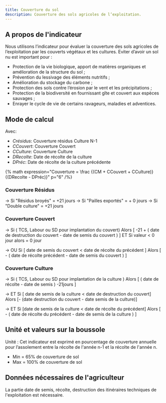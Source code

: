 ```yaml
---
title: Couverture du sol
description: Couverture des sols agricoles de l’exploitation.
---
```


## A propos de l'indicateur

Nous utilisons l’indicateur pour évaluer la couverture des sols agricoles de l’exploitation par les couverts végétaux et les cultures. Eviter d’avoir un sol nu est important pour : 
  -	Protection de la vie biologique, apport de matières organiques et amélioration de la structure du sol ;
  -	Prévention du lessivage des éléments nutritifs ;
  -	Amélioration du stockage du carbone ;
  -	Protection des sols contre l’érosion par le vent et les précipitations ; 
  -	Protection de la biodiversité en fournissant gîte et couvert aux espèces sauvages ;
  -	Enrayer le cycle de vie de certains ravageurs, maladies et adventices.


## Mode de calcul

Avec:

- _Crésidus_: Couverture résidus Culture N-1
- _CCouvert_: Couverture Couvert
- _CCulture_: Couverture Culture
- _DRecolte_: Date de récolte de la culture
- _DPréc_: Date de récolte de la culture précédente

{% math expression="Couverture = \\frac {(CM + CCouvert + CCulture)} {(DRecolte - DPréc)}" p="6" /%}

### Couverture Résidus

→ Si "Résidus broyés" = +21 jours
→ Si "Pailles exportés" = + 0 jours
→ Si "Double culture" = +21 jours

### Couverture Couvert

→ Si ( TCS, Labour ou SD pour implantation du couvert) Alors [ -21 + ( date de destruction du couvert - date de semis du couvert ) ] ET Si valeur < 0 jour alors = 0 jour

→ OU Si [ date de semis du couvert < date de récolte du précédent ] Alors [ - ( date de récolte précédent - date de semis du couvert ) ]

### Couverture Culture

→ Si ( TCS, Labour ou SD pour implantation de la culture ) Alors [ ( date de récolte - date de semis ) -21jours ]

→ ET Si [ date de semis de la culture < date de destruction du couvert] Alors [- (date destruction du couvert - date semis de la culture)]

→ ET Si [date de semis de la culture < date de récolte du précédent] Alors [ - ( date de récolte du précédent - date de semis de la culture ) ]

## Unité et valeurs sur la boussole

Unité : Cet indicateur est exprimé en pourcentage de couverture annuelle pour l’assolement entre la récolte de l'année n-1 et la récolte de l'année n.

- Min = 65% de couverture de sol
- Max = 100% de couverture de sol
  
## Données nécessaires de l'agriculteur

La partie date de semis, récolte, destruction des itinéraires techniques de l'exploitation est nécessaire.


